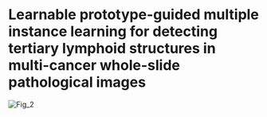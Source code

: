 # Learnable prototype-guided multiple instance learning for detecting tertiary lymphoid structures in multi-cancer whole-slide pathological images
![Fig_2](https://github.com/user-attachments/assets/315b8663-1aed-4f4a-83c1-3f5a8af11271)
